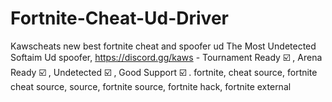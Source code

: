 # Fortnite-Cheat-Ud-Driver

Kawscheats new best fortnite cheat and spoofer ud 
The Most Undetected Softaim Ud spoofer, https://discord.gg/kaws - Tournament Ready ☑️ , Arena Ready ☑️ , Undetected ☑️ , Good Support ☑️ . fortnite, cheat source, fortnite cheat source, source, fortnite source, fortnite hack, fortnite external
